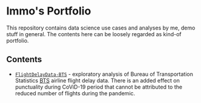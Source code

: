 # Immo's Portfolio
This repository contains data science use cases and analyses by me, demo stuff in general. The contents here can be loosely regarded as kind-of portfolio.

## Contents
* [`FlightDelayData-BTS`](https://github.com/alb-i/demos/tree/main/FlightDelayData-BTS) - exploratory analysis of Bureau of Transportation Statistics [BTS](https://www.transtats.bts.gov/OT_Delay/OT_DelayCause1.asp?20=E) airline flight delay data. There is an added effect on punctuality during CoViD-19 period that cannot be attributed to the reduced number of flights during the pandemic.
